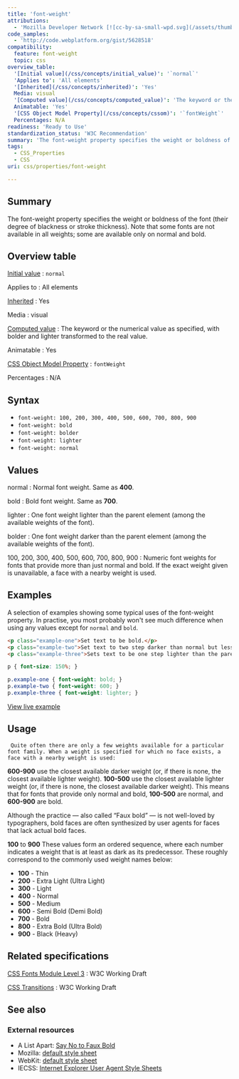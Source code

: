 ```yaml
---
title: 'font-weight'
attributions:
  - 'Mozilla Developer Network [![cc-by-sa-small-wpd.svg](/assets/thumb/8/8c/cc-by-sa-small-wpd.svg/120px-cc-by-sa-small-wpd.svg.png)](http://creativecommons.org/licenses/by-sa/3.0/us/): [Article](https://developer.mozilla.org/en-US/docs/CSS/font-weight)'
code_samples:
  - 'http://code.webplatform.org/gist/5628518'
compatibility:
  feature: font-weight
  topic: css
overview_table:
  '[Initial value](/css/concepts/initial_value)': '`normal`'
  'Applies to': 'All elements'
  '[Inherited](/css/concepts/inherited)': 'Yes'
  Media: visual
  '[Computed value](/css/concepts/computed_value)': 'The keyword or the numerical value as specified, with bolder and lighter transformed to the real value.'
  Animatable: 'Yes'
  '[CSS Object Model Property](/css/concepts/cssom)': '`fontWeight`'
  Percentages: N/A
readiness: 'Ready to Use'
standardization_status: 'W3C Recommendation'
summary: 'The font-weight property specifies the weight or boldness of the font (their degree of blackness or stroke thickness). Note that some fonts are not available in all weights; some are available only on normal and bold.'
tags:
  - CSS_Properties
  - CSS
uri: css/properties/font-weight

---
```

## Summary

The font-weight property specifies the weight or boldness of the font (their degree of blackness or stroke thickness). Note that some fonts are not available in all weights; some are available only on normal and bold.

## Overview table

[Initial value](/css/concepts/initial_value)
:   `normal`

Applies to
:   All elements

[Inherited](/css/concepts/inherited)
:   Yes

Media
:   visual

[Computed value](/css/concepts/computed_value)
:   The keyword or the numerical value as specified, with bolder and lighter transformed to the real value.

Animatable
:   Yes

[CSS Object Model Property](/css/concepts/cssom)
:   `fontWeight`

Percentages
:   N/A

## Syntax

-   `font-weight: 100, 200, 300, 400, 500, 600, 700, 800, 900`
-   `font-weight: bold`
-   `font-weight: bolder`
-   `font-weight: lighter`
-   `font-weight: normal`

## Values

normal
:   Normal font weight. Same as **400**.

bold
:   Bold font weight. Same as **700**.

lighter
:   One font weight lighter than the parent element (among the available weights of the font).

bolder
:   One font weight darker than the parent element (among the available weights of the font).

100, 200, 300, 400, 500, 600, 700, 800, 900
:   Numeric font weights for fonts that provide more than just normal and bold. If the exact weight given is unavailable, a face with a nearby weight is used.

## Examples

A selection of examples showing some typical uses of the font-weight property. In practise, you most probably won't see much difference when using any values except for `normal` and `bold`.

``` html
<p class="example-one">Set text to be bold.</p>
<p class="example-two">Set text to two step darker than normal but less than a standard bold.</p>
<p class="example-three">Sets text to be one step lighter than the parent.</p>
```

``` css
p { font-size: 150%; }

p.example-one { font-weight: bold; }
p.example-two { font-weight: 600; }
p.example-three { font-weight: lighter; }
```

[View live example](http://code.webplatform.org/gist/5628518)

## Usage

     Quite often there are only a few weights available for a particular font family. When a weight is specified for which no face exists, a face with a nearby weight is used:

**600-900** use the closest available darker weight (or, if there is none, the closest available lighter weight).
**100-500** use the closest available lighter weight (or, if there is none, the closest available darker weight).
 This means that for fonts that provide only normal and bold, **100-500** are normal, and **600-900** are bold.

Although the practice — also called “Faux bold” — is not well-loved by typographers, bold faces are often synthesized by user agents for faces that lack actual bold faces.

**100** to **900**
 These values form an ordered sequence, where each number indicates a weight that is at least as dark as its predecessor. These roughly correspond to the commonly used weight names below:

-   **100** - Thin
-   **200** - Extra Light (Ultra Light)
-   **300** - Light
-   **400** - Normal
-   **500** - Medium
-   **600** - Semi Bold (Demi Bold)
-   **700** - Bold
-   **800** - Extra Bold (Ultra Bold)
-   **900** - Black (Heavy)

## Related specifications

[CSS Fonts Module Level 3](http://www.w3.org/TR/css3-fonts/#font-weight-prop)
:   W3C Working Draft

[CSS Transitions](http://www.w3.org/TR/css3-transitions/#animatable-css)
:   W3C Working Draft

## See also

### External resources

-   A List Apart: [Say No to Faux Bold](http://alistapart.com/article/say-no-to-faux-bold)
-   Mozilla: [default style sheet](http://mxr.mozilla.org/mozilla/source/layout/style/html.css)
-   WebKit: [default style sheet](http://trac.webkit.org/browser/trunk/Source/WebCore/css/html.css)
-   IECSS: [Internet Explorer User Agent Style Sheets](http://www.iecss.com/)

